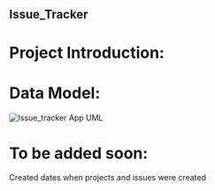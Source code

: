 ## Issue_Tracker
# Project Introduction:

# Data Model:
![Issue_tracker App UML](https://user-images.githubusercontent.com/84946242/147383555-2295cc3e-2597-4ce6-8be7-73dbb5d7426e.jpg)

# To be added soon:
Created dates when projects and issues were created
